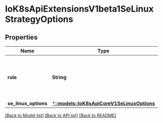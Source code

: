 # IoK8sApiExtensionsV1beta1SeLinuxStrategyOptions

## Properties
Name | Type | Description | Notes
------------ | ------------- | ------------- | -------------
**rule** | **String** | rule is the strategy that will dictate the allowable labels that may be set. | 
**se_linux_options** | [***::models::IoK8sApiCoreV1SeLinuxOptions**](io.k8s.api.core.v1.SELinuxOptions.md) |  | [optional] 

[[Back to Model list]](../README.md#documentation-for-models) [[Back to API list]](../README.md#documentation-for-api-endpoints) [[Back to README]](../README.md)



